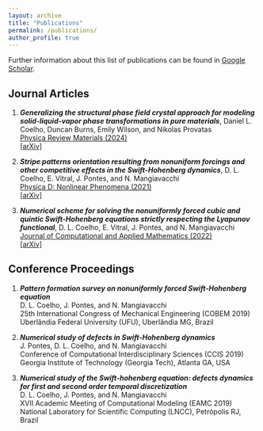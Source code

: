```yaml
---
layout: archive
title: "Publications"
permalink: /publications/
author_profile: true
---
```

<!-- 
{% if author.googlescholar %}
  You can also find my articles on <u><a href="{{author.googlescholar}}">my Google Scholar profile</a>.</u>
{% endif %}

{% include base_path %}

{% for post in site.publications reversed %}
  {% include archive-single.html %}
{% endfor %} -->

Further information about this list of publications can be found in [Google Scholar](https://scholar.google.com.br/citations?user=HxYY8LQAAAAJ&hl=pt-BR).

## Journal Articles

1. _**Generalizing the structural phase field crystal approach for modeling solid-liquid-vapor phase transformations in pure materials**_,
Daniel L. Coelho, Duncan Burns, Emily Wilson, and Nikolas Provatas<br>
<a href="" target="_blank">Physica Review Materials (2024)</a><br>
<a href="https://arxiv.org/abs/2408.10992" target="_blank">[arXiv]</a>

2. _**Stripe patterns orientation resulting from nonuniform forcings and other competitive effects in the Swift-Hohenberg dynamics**_,
D. L. Coelho, E. Vitral, J. Pontes, and N. Mangiavacchi<br>
<a href="https://www.sciencedirect.com/science/article/pii/S0167278921001573" target="_blank">Physica D: Nonlinear Phenomena (2021)</a><br>
<a href="https://arxiv.org/abs/2008.00319" target="_blank">[arXiv]</a>

3. _**Numerical scheme for solving the nonuniformly forced cubic and quintic Swift-Hohenberg equations strictly respecting the Lyapunov functional**_,
D. L. Coelho, E. Vitral, J. Pontes, and N. Mangiavacchi<br>
<a href="https://www.sciencedirect.com/science/article/abs/pii/S0377042721005938" target="_blank">Journal of Computational and Applied Mathematics (2022) </a><br>
<a href="https://arxiv.org/abs/2007.16080" target="_blank">[arXiv]</a>

## Conference Proceedings

1. _**Pattern formation survey on nonuniformly forced Swift-Hohenberg equation**_<br>
   D. L. Coelho, J. Pontes, and N. Mangiavacchi<br>
   25th International Congress of Mechanical Engineering (COBEM 2019)<br>
   Uberlândia Federal University (UFU), Uberlândia MG, Brazil

2. _**Numerical study of defects in Swift-Hohenberg dynamics**_<br>
   J. Pontes, D. L. Coelho, and N. Mangiavacchi<br>
   Conference of Computational Interdisciplinary Sciences (CCIS 2019)<br>
   Georgia Institute of Technology (Georgia Tech), Atlanta GA, USA

3. _**Numerical study of the Swift-hohenberg equation: defects dynamics for first and second order temporal discretization**_<br>
   D. L. Coelho, J. Pontes, and N. Mangiavacchi<br>
   XVII Academic Meeting of Computational Modeling (EAMC 2019)<br>
   National Laboratory for Scientific Computing (LNCC), Petrópolis RJ, Brazil





